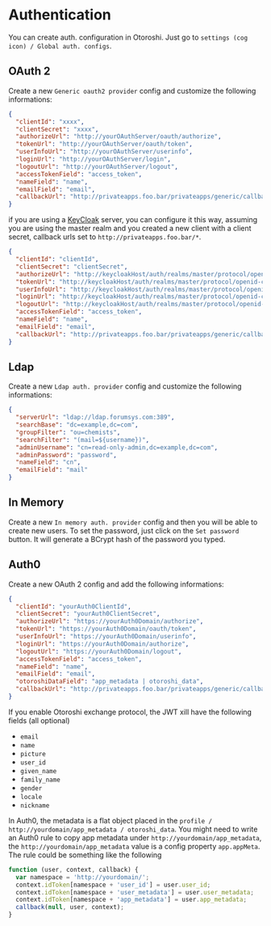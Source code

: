 # Authentication

You can create auth. configuration in Otoroshi. Just go to `settings (cog icon) / Global auth. configs`.

## OAuth 2

Create a new `Generic oauth2 provider` config and customize the following informations:

```json
{
  "clientId": "xxxx",
  "clientSecret": "xxxx",
  "authorizeUrl": "http://yourOAuthServer/oauth/authorize",
  "tokenUrl": "http://yourOAuthServer/oauth/token",
  "userInfoUrl": "http://yourOAuthServer/userinfo",
  "loginUrl": "http://yourOAuthServer/login",
  "logoutUrl": "http://yourOAuthServer/logout",
  "accessTokenField": "access_token",
  "nameField": "name",
  "emailField": "email",
  "callbackUrl": "http://privateapps.foo.bar/privateapps/generic/callback"
}
```

if you are using a [KeyCloak](https://www.keycloak.org/) server, you can configure it this way, assuming you are using the master realm and you created a new client with a client secret, callback urls set to `http://privateapps.foo.bar/*`.

```json
{
  "clientId": "clientId",
  "clientSecret": "clientSecret",
  "authorizeUrl": "http://keycloakHost/auth/realms/master/protocol/openid-connect/auth",
  "tokenUrl": "http://keycloakHost/auth/realms/master/protocol/openid-connect/token",
  "userInfoUrl": "http://keycloakHost/auth/realms/master/protocol/openid-connect/userinfo",
  "loginUrl": "http://keycloakHost/auth/realms/master/protocol/openid-connect/auth",
  "logoutUrl": "http://keycloakHost/auth/realms/master/protocol/openid-connect/logout",
  "accessTokenField": "access_token",
  "nameField": "name",
  "emailField": "email",
  "callbackUrl": "http://privateapps.foo.bar/privateapps/generic/callback"
}
```

## Ldap

Create a new `Ldap auth. provider` config and customize the following informations:

```json
{
  "serverUrl": "ldap://ldap.forumsys.com:389",
  "searchBase": "dc=example,dc=com",
  "groupFilter": "ou=chemists",
  "searchFilter": "(mail=${username})",
  "adminUsername": "cn=read-only-admin,dc=example,dc=com",
  "adminPassword": "password",
  "nameField": "cn",
  "emailField": "mail"
}
```

## In Memory

Create a new `In memory auth. provider` config and then you will be able to create new users. To set the password, just click on the `Set password` button. It will generate a BCrypt hash of the password you typed.

## Auth0

Create a new OAuth 2 config and add the following informations:

```json
{
  "clientId": "yourAuth0ClientId",
  "clientSecret": "yourAuth0ClientSecret",
  "authorizeUrl": "https://yourAuth0Domain/authorize",
  "tokenUrl": "https://yourAuth0Domain/oauth/token",
  "userInfoUrl": "https://yourAuth0Domain/userinfo",
  "loginUrl": "https://yourAuth0Domain/authorize",
  "logoutUrl": "https://yourAuth0Domain/logout",
  "accessTokenField": "access_token",
  "nameField": "name",
  "emailField": "email",
  "otoroshiDataField": "app_metadata | otoroshi_data",
  "callbackUrl": "http://privateapps.foo.bar/privateapps/generic/callback"
}
```

If you enable Otoroshi exchange protocol, the JWT xill have the following fields (all optional)

* `email`
* `name`
* `picture`
* `user_id`
* `given_name`
* `family_name`
* `gender`
* `locale`
* `nickname`

In Auth0, the metadata is a flat object placed in the `profile / http://yourdomain/app_metadata / otoroshi_data`. You might need to write an Auth0 rule to copy app metadata under `http://yourdomain/app_metadata`, the `http://yourdomain/app_metadata` value is a config property `app.appMeta`. The rule could be something like the following

```js
function (user, context, callback) {
  var namespace = 'http://yourdomain/';
  context.idToken[namespace + 'user_id'] = user.user_id;
  context.idToken[namespace + 'user_metadata'] = user.user_metadata;
  context.idToken[namespace + 'app_metadata'] = user.app_metadata;
  callback(null, user, context);
}
```